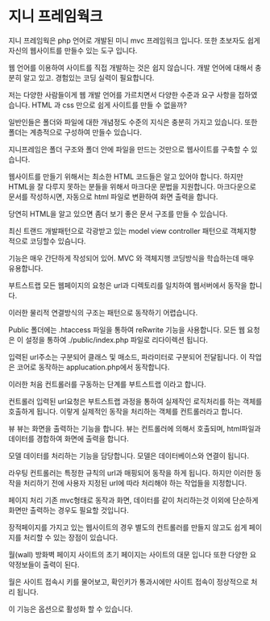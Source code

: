 # 지니 프레임웍크

지니 프레임웍은 php 언어로 개발된 미니 mvc 프레임워크 입니다. 또한 초보자도 쉽게 자신의 웹사이트를 만들수 있는 도구 입니다.

웹 언어를 이용하여 사이트를 직접 개발하는 것은 쉽지 않습니다. 개발 언어에 대해서 충분히 알고 있고. 경험있는 코딩 실력이 필요합니다.

저는 다양한 사람들이게 웹 개발 언어를 가르치면서 다양한 수준과 요구 사항을 접하였습니다.
HTML 과 css 만으로 쉽게 사이트를 만들 수 없을까? 

일반인들은 폴더와 파일에 대한 개념정도 수준의 지식은 충분히 가지고 있습니다. 또한 폴더는 계층적으로 구성하여 만들수 있습니다.

지니프레임은 폴더 구조와 폴더 안에 파일을 만드는 것만으로 웹사이트를 구축할 수 있습니다.

웹사이트를 만들기 위해서는 최소한 HTML 코드들은 알고 있어야 합니다. 하지만 HTML을 잘 다루지 못하는 분들을 위해서 마크다운 문법을 지원합니다. 마크다운으로 문서를 작성하시면, 자동으로 html 파일로 변환하여 화면 출력을 합니다.

당연히 HTML을 알고 있으면 좀더 보기 좋은 문서 구조를 만들 수 있습니다.






최신 트랜드 개발패턴으로 각광받고 있는 model view controller 패턴으로 객체지향적으로 코딩할수 있슴니다.

기능은 매우 간단하게 작성되어 있어. MVC 와 객체지행 코딩방식을 학습하는데 매우 유용합니다.



부트스트랩
모든 웹페이지의 요청은 url과 디렉토리를 일치하여 웹서버에서 동작을 합니다.

이러한 물리적 연결방식의 구조는 패턴으로 동작하기 어렵습니다.

Public 폴더에는 .htaccess 파일을 통하여 reRwrite 기능을 사용합니다. 모든 웹 요청은 이 설정을 통하여 ./public/index.php 파일로 리다이렉션 됩니다.

입력된 url주소는 구분되어 클래스 및 매소드, 파라미터로 구분되어 전달됩니다. 이 작업은 코어로 동작하는 applucation.php에서 동작합니다.

이러한 처음 컨트롤러를 구동하는 단계를 부트스트랩 이라고 합니다.

컨트롤러
입력된 url요청은 부트스트랩 과정을 통하여 실제작인 로직처리를 하는 객체를 호출하게 됩니다. 이랗게 실제적인 동작을 처리하는 객체를 컨트롤러라고 합니다.

뷰
뷰는 화면을 출력하는 기능을 합니다. 뷰는 컨트롤러에 의해서 호출되며, html파일과 데이터를 경합하여 화면에 출력을 합니다.

모델
데이터를 처리하는 기능을 담당합니다. 모델은 데이터베이스와 연결이 됩니다.

라우팅
컨트롤러는 특정한 규칙의 url과 매핑되어 동작을 하게 됩니다. 하지만 이러한 동작을 처리하기 전에 사용자 지정된 url에 따라 처리해야 하는 작업들을 지정합니다.

페이지 처리
기존 mvc형태로 동작과 화면, 데이터를 같이 처리하는것 이외에 단순하게 화면만 출력하는 경우도 필요할 것입니다.

장적페이지를 가지고 있는 웹사이트의 경우 별도의 컨트롤러를 만들지 않고도 쉽게 페이지를 처리할 수 있는 장점이 있습니다.






월(wall) 방화벽 페이지
사이트의 초기 페이지는 사이트의 대문 입니다 또한 다양한 요약정보들이 출력이 된다.

월은 사이트 접속시 키를 물어보고, 확인키가 통과시에만 사이트 접속이 정상적으로 처리 됩니다.

이 기능은 옵션으로 활성화 할 수 있습니다.













